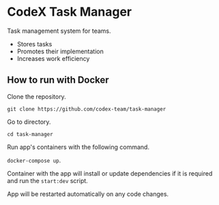 # CodeX Task Manager

Task management system for teams.

- Stores tasks
- Promotes their implementation
- Increases work efficiency

## How to run with Docker

Clone the repository.

`git clone https://github.com/codex-team/task-manager`

Go to directory.

`cd task-manager`

Run app's containers with the following command.

`docker-compose up`.

Container with the app will install or update dependencies
if it is required and run the `start:dev` script.

App will be restarted automatically on any code changes.

